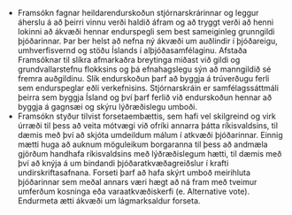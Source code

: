 - Framsókn fagnar heildarendurskoðun stjórnarskrárinnar og leggur áherslu á að þeirri vinnu verði haldið áfram og að tryggt verði að henni lokinni að ákvæði hennar endurspegli sem best sameiginleg grunngildi þjóðarinnar. Þar ber helst að nefna ný ákvæði um auðlindir í þjóðareigu, umhverfisvernd og stöðu Íslands í alþjóðasamfélaginu. Afstaða Framsóknar til slíkra afmarkaðra breytinga miðast við gildi og grundvallarstefnu flokksins og þá efnahagslegu sýn að manngildið sé fremra auðgildinu. Slík endurskoðun þarf að byggja á trúverðugu ferli sem endurspeglar eðli verkefnisins. Stjórnarskráin er samfélagssáttmáli þeirra sem byggja Ísland og því þarf ferlið við endurskoðun hennar að byggja á gagnsæi og skýru lýðræðislegu umboði.
- Framsókn styður tilvist forsetaembættis, sem hafi vel skilgreind og virk úrræði til þess að veita mótvægi við ofríki annarra þátta ríkisvaldsins, til dæmis með því að skjóta umdeildum málum í atkvæði þjóðarinnar. Einnig mætti huga að auknum möguleikum borgaranna til þess að andmæla gjörðum handhafa ríkisvaldsins með lýðræðislegum hætti, til dæmis með því að knýja á um bindandi þjóðaratkvæðagreiðslur í krafti undirskriftasafnana. Forseti þarf að hafa skýrt umboð meirihluta þjóðarinnar sem meðal annars væri hægt að ná fram með tveimur umferðum kosninga eða varaatkvæðiskerfi (e. Alternative vote). Endurmeta ætti ákvæði um lágmarksaldur forseta.

